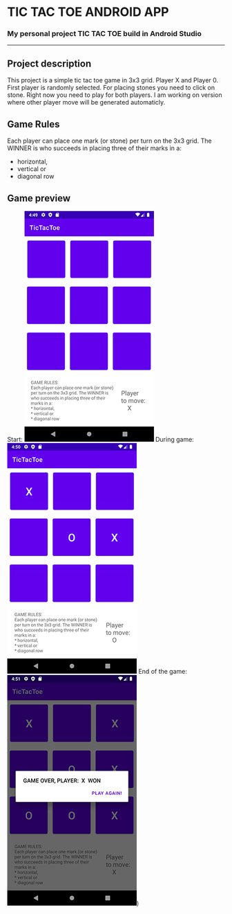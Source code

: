 # **TIC TAC TOE ANDROID APP**
### My personal project TIC TAC TOE build in Android Studio
---
## **Project description**
This project is a simple tic tac toe game in 3x3 grid. Player X and Player 0.
First player is randomly selected.
For placing stones you need to click on stone.
Right now you need to play for both players. I am working on version where other player move will be generated automaticly.
## **Game Rules**
Each player can place one mark (or stone)
per turn on the 3x3 grid. The WINNER is
who succeeds in placing three of their
marks in a:
* horizontal,
* vertical or
* diagonal row

## **Game preview**
Start:
![start](Screenshot_20230329_165004.png)
During game:
![start](Screenshot_20230329_165045.png)
End of the game:
![start](Screenshot_20230329_165109.png))
